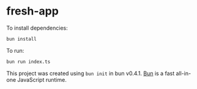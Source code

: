 # fresh-app

To install dependencies:

```bash
bun install
```

To run:

```bash
bun run index.ts
```

This project was created using `bun init` in bun v0.4.1. [Bun](https://bun.sh) is a fast all-in-one JavaScript runtime.

